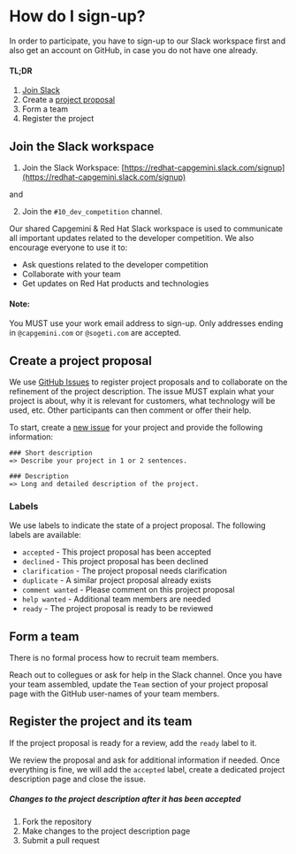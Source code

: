 # How do I sign-up?

In order to participate, you have to sign-up to our Slack workspace first and also get an account on GitHub, in case you do not have one already.

#### TL;DR

1. [Join Slack](https://redhat-capgemini.slack.com/signup)
2. Create a [project proposal](https://github.com/redhatgsiexchange/dev_competition/issues/new?template=project-proposal.md)
3. Form a team
4. Register the project

## Join the Slack workspace

1. Join the Slack Workspace: [https://redhat-capgemini.slack.com/signup](https://redhat-capgemini.slack.com/signup)

and

2. Join the `#10_dev_competition` channel.

Our shared Capgemini & Red Hat Slack workspace is used to communicate all important updates related to the developer competition. 
We also encourage everyone to use it to:

* Ask questions related to the developer competition
* Collaborate with your team
* Get updates on Red Hat products and technologies

#### Note:
You MUST use your work email address to sign-up. Only addresses ending in `@capgemini.com` or `@sogeti.com` are accepted.

## Create a project proposal

We use [GitHub Issues](https://github.com/redhatgsiexchange/dev_competition/issues) to register project proposals and to collaborate on the refinement of the project description. The issue MUST explain what your project is about, why it is relevant 
for customers, what technology will be used, etc. Other participants can then comment or offer their help.

To start, create a [new issue](https://github.com/redhatgsiexchange/dev_competition/issues/new?template=project-proposal.md) for your project and provide the following information:

```
### Short description
=> Describe your project in 1 or 2 sentences.

### Description
=> Long and detailed description of the project.
```

### Labels

We use labels to indicate the state of a project proposal. The following labels are available:

* `accepted` - This project proposal has been accepted
* `declined` - This project proposal has been declined
* `clarification` - The project proposal needs clarification
* `duplicate` - A similar project proposal already exists
* `comment wanted` - Please comment on this project proposal
* `help wanted` - Additional team members are needed
* `ready` - The project proposal is ready to be reviewed

## Form a team

There is no formal process how to recruit team members. 

Reach out to collegues or ask for help in the Slack channel. Once you have your team assembled, update the `Team` section of your project proposal page with the GitHub user-names of your team members.

## Register the project and its team

If the project proposal is ready for a review, add the `ready` label to it. 

We review the proposal and ask for additional information if needed. Once everything is fine, we will add the `accepted` label, create a dedicated project description page and close the issue.

##### Changes to the project description after it has been accepted

1. Fork the repository
2. Make changes to the project description page
3. Submit a pull request


